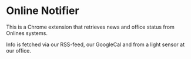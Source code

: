 Online Notifier
===============

This is a Chrome extension that retrieves news and office status from Onlines systems.

Info is fetched via our RSS-feed, our GoogleCal and from a light sensor at our office.